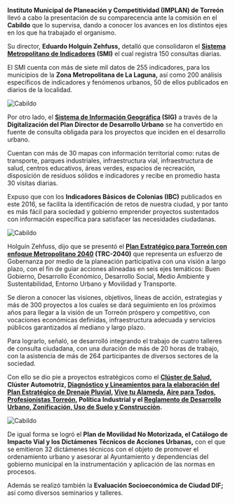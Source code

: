 
**Instituto Municipal de Planeación y Competitividad (IMPLAN) de Torreón** llevó a cabo la presentación de su comparecencia ante la comisión en el **Cabildo** que lo supervisa, dando a conocer los avances en los distintos ejes en los que ha trabajado el organismo.

Su director, **Eduardo Holguín Zehfuss,** detalló que consolidaron el **[Sistema Metropolitano de Indicadores](../indicadores-categorias/index.html) (SMI)** el cual registra 150 consultas diarias.

El SMI cuenta con más de siete mil datos de 255 indicadores, para los municipios de la **Zona Metropolitana de La Laguna,** así como 200 análisis específicos de indicadores y fenómenos urbanos, 50 de ellos publicados en diarios de la localidad.

<img class="img-responsive" src="2017-01-19-proyectos-para-tener-un-torreon-atractivo-para-la-inversion/cabildo-1.jpg" alt="Cabildo">

Por otro lado, el **[Sistema de Información Geográfica](../sig-mapas-torreon/index.html) (SIG)** a través de la **Digitalización del Plan Director de Desarrollo Urbano** se ha convertido en fuente de consulta obligada para los proyectos que inciden en el desarrollo urbano.

Cuentan con más de 30 mapas con información territorial como: rutas de transporte, parques industriales, infraestructura vial, infraestructura de salud, centros educativos, áreas verdes, espacios de recreación, disposición de residuos sólidos e indicadores y recibe en promedio hasta 30 visitas diarias.

Expuso que con los **Indicadores Básicos de Colonias (IBC)** publicados en este 2016, se facilita la identificación de retos de nuestra ciudad, y por tanto es más fácil para sociedad y gobierno emprender proyectos sustentados con información específica para satisfacer las necesidades ciudadanas.

<img class="img-responsive" src="2017-01-19-proyectos-para-tener-un-torreon-atractivo-para-la-inversion/cabildo-2.jpg" alt="Cabildo">

Holguín Zehfuss, dijo que se presentó el **[Plan Estratégico para Torreón con enfoque Metropolitano 2040](../pet/introduccion.html) (TRC-2040)** que representa un esfuerzo de Gobernanza por medio de la planeación participativa con una visión a largo plazo, con el fin de guiar acciones alineadas en seis ejes temáticos: Buen Gobierno, Desarrollo Económico, Desarrollo Social, Medio Ambiente y Sustentabilidad, Entorno Urbano y Movilidad y Transporte.

Se dieron a conocer las visiones, objetivos, líneas de acción, estrategias y más de 300 proyectos a los cuales se dará seguimiento en los próximos años para llegar a la visión de un Torreón próspero y competitivo, con vocaciones económicas definidas, infraestructura adecuada y servicios públicos garantizados al mediano y largo plazo.

Para lograrlo, señaló, se desarrolló integrando el trabajo  de cuatro talleres de consulta ciudadana, con una duración de más de 20 horas de trabajo, con la asistencia de más de 264 participantes de diversos sectores de la sociedad.

Con ello se dio pie a proyectos estratégicos como el **[Clúster de Salud](../proyectos/salud-laguna.html), Clúster Automotriz, [Diagnóstico y Lineamientos para la elaboración del Plan Estratégico de Drenaje Pluvial](../proyectos/plan-estrategico-drenaje-pluvial-torreon.html), [Vive tu Alameda](../proyectos/vive-tu-alameda.html), [Aire para Todos](../proyectos/aire-para-todos.html), [Profesionistas Torreón](../investigaciones/cidac-profesionistas-torreon.html), Política Industrial y el [Reglamento de Desarrollo Urbano, Zonificación, Uso de Suelo y Construcción](../sig-planes/index.html).**

<img class="img-responsive" src="2017-01-19-proyectos-para-tener-un-torreon-atractivo-para-la-inversion/cabildo-3.jpg" alt="Cabildo">

De igual forma se logró el **Plan de Movilidad No Motorizada, el Catálogo de Impacto Vial y los Dictámenes Técnicos de Acciones Urbanas,** con el que se emitieron 32 dictámenes técnicos con el objeto de promover el ordenamiento urbano y asesorar al Ayuntamiento y dependencias del gobierno municipal en la instrumentación y aplicación de las normas en procesos.

Además se realizó también la **Evaluación Socioeconómica de Ciudad DIF;** así como diversos seminarios y talleres.
